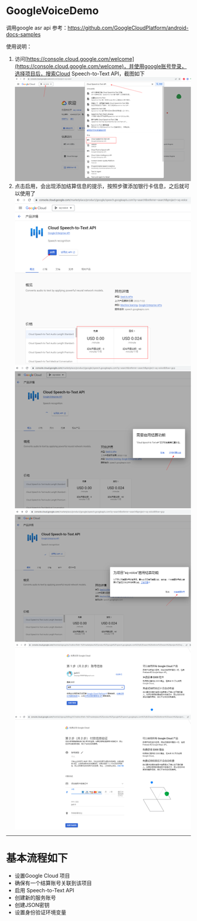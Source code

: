 # GoogleVoiceDemo
调用google asr api
参考：https://github.com/GoogleCloudPlatform/android-docs-samples

使用说明：
1. 访问[https://console.cloud.google.com/welcome](https://console.cloud.google.com/welcome)，并使用google账号登录，选择项目后，搜索Cloud Speech-to-Text API，截图如下
   ![](./images/1.png)
2. 点击启用，会出现添加结算信息的提示，按照步骤添加银行卡信息，之后就可以使用了
   ![](./images/2.png)
   ![](./images/3.png)
   ![](./images/4.png)
   ![](./images/5.png)
   ![](./images/6.png)
---
# 基本流程如下
* 设置Google Cloud 项目
* 确保有一个结算账号关联到该项目
* 启用 Speech-to-Text API
* 创建新的服务账号
* 创建JSON密钥
* 设置身份验证环境变量
